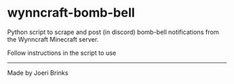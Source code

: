 # wynncraft-bomb-bell
Python script to scrape and post (in discord) bomb-bell notifications from the Wynncraft Minecraft server.

Follow instructions in the script to use

---

Made by Joeri Brinks
